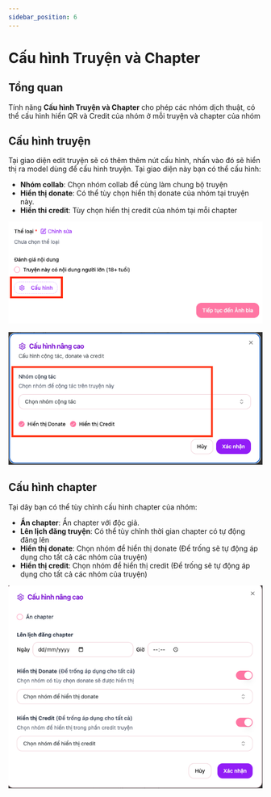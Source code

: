 ```yaml
---
sidebar_position: 6
---
```


# Cấu hình Truyện và Chapter

## Tổng quan

Tính năng **Cấu hình Truyện và Chapter** cho phép các nhóm dịch thuật, có thể cấu hình hiển QR và Credit của nhóm ở mỗi truyện và chapter của nhóm

## Cấu hình truyện

Tại giao diện edit truyện sẽ có thêm thêm nút cấu hình, nhấn vào đó sẽ hiển thị ra model dùng để cấu hình truyện.
Tại giao diện này bạn có thể cấu hình:

- **Nhóm collab**: Chọn nhóm collab để cùng làm chung bộ truyện
- **Hiển thị donate**: Có thể tùy chọn hiển thị donate của nhóm tại truyện này.
- **Hiển thi credit**: Tùy chọn hiển thị credit của nhóm tại mỗi chapter

![image](./images/configs/btn_comic_config.png)

![image](./images/configs/team_collab.png)

## Cấu hình chapter

Tại dây bạn có thể tùy chỉnh cấu hình chapter của nhóm:

- **Ẩn chapter**: Ẩn chapter với độc giả.
- **Lên lịch đăng truyện**: Có thể tùy chỉnh thời gian chapter có tự động đăng lên
- **Hiển thị donate**: Chọn nhóm để hiển thị donate (Để trống sẽ tự động áp dụng cho tất cả các nhóm của truyện)
- **Hiển thị credit**: Chọn nhóm để hiển thị credit (Để trống sẽ tự động áp dụng cho tất cả các nhóm của truyện)

![image](./images/configs/chapter_config.png)

